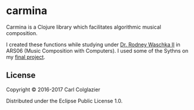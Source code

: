 # carmina

Carmina is a Clojure library which facilitates algorithmic musical composition.

I created these functions while studying under [Dr. Rodney Waschka II](http://www.waschka.info/)
in ARS06 (Music Composition with Computers). I used some of the Sythns on my 
[final project](https://coalglazer.bandcamp.com/track/thebes).

## License

Copyright © 2016-2017 Carl Colglazier

Distributed under the Eclipse Public License 1.0.

